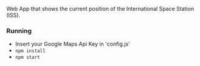 Web App that shows the current position of the International Space Station (ISS).


### Running
* Insert your Google Maps Api Key in 'config.js'
* `npm install`
* `npm start`
